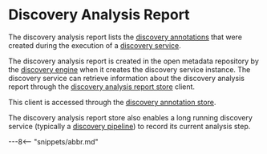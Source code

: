 <!-- SPDX-License-Identifier: CC-BY-4.0 -->
<!-- Copyright Contributors to the ODPi Egeria project. -->

# Discovery Analysis Report

The discovery analysis report lists the [discovery annotations](discovery-annotation.md)
that were created during the execution of
a [discovery service](discovery-service.md).

The discovery analysis report is created in the open metadata repository
by the [discovery engine](discovery-engine.md) when it creates the
discovery service instance.
The discovery service can retrieve information about the discovery analysis report
through the [discovery analysis report store](discovery-analysis-report-store.md) client.

This client is accessed
through the [discovery annotation store](discovery-annotation-store.md).

The discovery analysis report store also enables a long running discovery service
(typically a [discovery pipeline](discovery-pipeline.md)) to record its current
analysis step.




---8<-- "snippets/abbr.md"